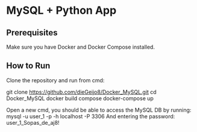 # MySQL + Python App

## Prerequisites
Make sure you have Docker and Docker Compose installed.

## How to Run
Clone the repository and run from cmd:

git clone https://github.com/dieGeijo8/Docker_MySQL.git
cd Docker_MySQL
docker build compose
docker-compose up

Open a new cmd, you should be able to access the MySQL DB by running:
mysql -u user_1 -p -h localhost -P 3306
And entering the password:
user_1_Sopas_de_aj8!



